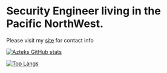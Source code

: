 # Security Engineer living in the Pacific NorthWest.

Please visit my [site](htttps://angel-alvarez.dev) for contact info

[![Azteks GitHub stats](https://github-readme-stats.vercel.app/api?username=aztek1337&theme=gruvbox)](https://github.com/anuraghazra/github-readme-stats)

[![Top Langs](https://github-readme-stats.vercel.app/api/top-langs/?username=aztek1337&theme=gruvbox&hide=C,objective-C&layout=compact)](https://github.com/anuraghazra/github-readme-stats)